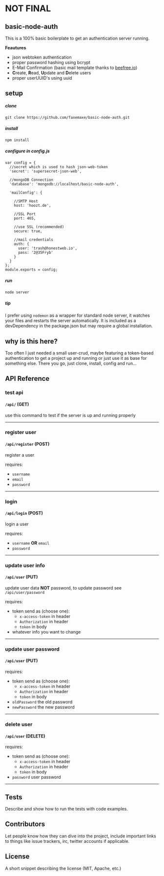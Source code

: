 # NOT FINAL

## basic-node-auth

This is a 100% basic boilerplate to get an authentication server running.

**Feautures**

* json webtoken authentication
* proper password hashing using bcrypt
* E-Mail Confirmation (basic mail template thanks to [beefree.io](https://beefree.io))
* **C**reate, **R**ead, **U**pdate and **D**elete users
* proper userUUID's using uuid

## setup
##### clone 
```
git clone https://github.com/faxemaxe/basic-node-auth.git
```
##### install
```
npm install
```
##### configure in config.js
```
var config = {
  //secret which is used to hash json-web-token
  'secret': 'supersecret-json-web',

  //mongoDB Connection
  'database': 'mongodb://localhost/basic-node-auth',

  'mailConfig': {

    //SMTP Host
    host: 'hoozt.de',

    //SSL Port
    port: 465,

    //use SSL (recommended)
    secure: true,

    //mail credentials
    auth: {
      user: 'trash@honestweb.io',
      pass: '2@35Fryb'
    }
  }
};
module.exports = config;
```
##### run
```
node server
```
##### tip
I prefer using `nodemon` as a wrapper for standard node server, it watches your files and restarts the server automatically. It is included as a devDependency in the package.json but may require a global installation.

## why is this here?

Too often I just needed a small user-crud, maybe featuring a token-based authentication to get a project up and running or just use it as  base for something else. There you go, just clone, install, config and run...



## API Reference

### test api
#### `/api/` (GET)
use this command to test if the server is up and running properly

---

### register user
#### `/api/register` (POST)
register a user

requires:
* `username`
* `email`
* `password`

---

### login
#### `/api/login` (POST)
login a user

requires:
* `username` **OR** `email`
* `password`

---

### update user info
#### `/api/user` (PUT)
update user data **NOT** password, to update password see `/api/user/password`

requires:
* token send as (choose one):
  * `x-access-token` in header
  * `Authorization` in header
  * `token` in body
* whatever info you want to change

---

### update user password
#### `/api/user` (PUT)

requires:
* token send as (choose one):
  * `x-access-token` in header
  * `Authorization` in header
  * `token` in body
* `oldPassword` the old password
* `newPassword` the new password

---

### delete user
#### `/api/user` (DELETE)

requires:
* token send as (choose one):
  * `x-access-token` in header
  * `Authorization` in header
  * `token` in body
* `password` user password

---

## Tests

Describe and show how to run the tests with code examples.

## Contributors

Let people know how they can dive into the project, include important links to things like issue trackers, irc, twitter accounts if applicable.

## License

A short snippet describing the license (MIT, Apache, etc.)
